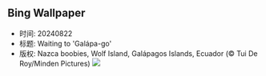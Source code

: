 ## Bing Wallpaper
- 时间: 20240822
- 标题: Waiting to 'Galápa-go'
- 版权: Nazca boobies, Wolf Island, Galápagos Islands, Ecuador (© Tui De Roy/Minden Pictures)
![](https://cn.bing.com/th?id=OHR.NazcaBooby_EN-US0971401791_UHD.jpg&rf=LaDigue_UHD.jpg&pid=hp&w=3840&h=2160&rs=1&c=4)
